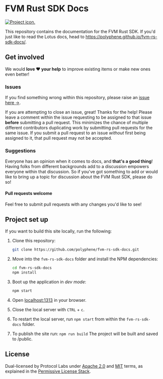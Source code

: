 # FVM Rust SDK Docs

[![Project icon.](https://img.shields.io/badge/project-IPFS-blue.svg?style=flat-square)](http://ipfs.io/)

This repository contains the documentation for the FVM Rust SDK. If you'd just like to read the Lotus docs, head to https://polyphene.github.io/fvm-rs-sdk-docs/.

## Get involved

We would **love ❤️ your help** to improve existing items or make new ones even better!

### Issues

If you find something wrong within this repository, please raise an [issue here →](https://github.com/polyphene/fvm-rs-sdk-docs/issues).

If you are attempting to close an issue, great! Thanks for the help! Please leave a comment within the issue requesting to be assigned to that issue **before** submitting a pull request. This minimizes the chance of multiple different contributors duplicating work by submitting pull requests for the same issue. If you submit a pull request to an issue _without_ first being assigned to it, that pull request may not be accepted.

### Suggestions

Everyone has an opinion when it comes to docs, and **that's a good thing**! Having folks from different backgrounds add to a discussion empowers everyone within that discussion. So if you've got something to add or would like to bring up a topic for discussion about the FVM Rust SDK, please do so!

#### Pull requests welcome

Feel free to submit pull requests with any changes you'd like to see!

## Project set up

If you want to build this site locally, run the following:

1. Clone this repository:

   ```bash
   git clone https://github.com/polyphene/fvm-rs-sdk-docs.git
   ```

1. Move into the `fvm-rs-sdk-docs` folder and install the NPM dependencies:

   ```bash
   cd fvm-rs-sdk-docs
   npm install
   ```

1. Boot up the application in _dev mode_:

   ```bash
   npm start
   ```

1. Open [localhost:1313](http://localhost:1313/) in your browser.
1. Close the local server with `CTRL` + `c`.
1. To restart the local server, run `npm start` from within the `fvm-rs-sdk-docs` folder.
1. To publish the site run: ```npm run build``` The project will be built and saved to /public.

## License

Dual-licensed by Protocol Labs under [Apache 2.0](http://www.apache.org/licenses/LICENSE-2.0) and [MIT](http://opensource.org/licenses/MIT) terms, as explained in the [Permissive License Stack](https://protocol.ai/blog/announcing-the-permissive-license-stack/).
